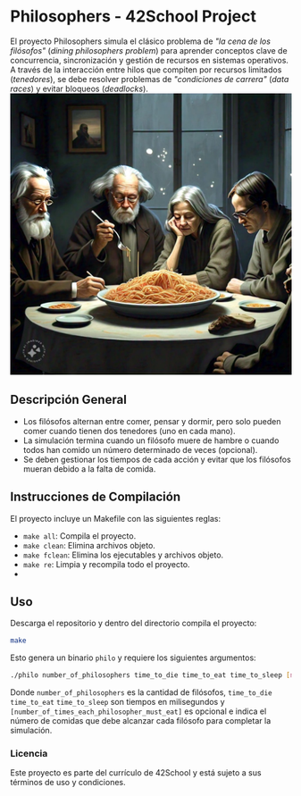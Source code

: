# Philosophers - 42School Project
El proyecto Philosophers simula el clásico problema de *"la cena de los filósofos"* (*dining philosophers problem*) para aprender conceptos clave de concurrencia, sincronización y gestión de recursos en sistemas operativos. A través de la interacción entre hilos que compiten por recursos limitados (*tenedores*), se debe resolver problemas de *"condiciones de carrera"* (*data races*) y evitar bloqueos (*deadlocks*).
![](philosophers.jpeg)
## Descripción General
- Los filósofos alternan entre comer, pensar y dormir, pero solo pueden comer cuando tienen dos tenedores (uno en cada mano).
- La simulación termina cuando un filósofo muere de hambre o cuando todos han comido un número determinado de veces (opcional).
- Se deben gestionar los tiempos de cada acción y evitar que los filósofos mueran debido a la falta de comida.

## Instrucciones de Compilación
El proyecto incluye un Makefile con las siguientes reglas:
- `make all`: Compila el proyecto.
- `make clean`: Elimina archivos objeto.
- `make fclean`: Elimina los ejecutables y archivos objeto.
- `make re`: Limpia y recompila todo el proyecto.
- 
## Uso
Descarga el repositorio y dentro del directorio compila el proyecto:
```bash
make
```
Esto genera un binario `philo` y requiere los siguientes argumentos:
```bash
./philo number_of_philosophers time_to_die time_to_eat time_to_sleep [number_of_times_each_philosopher_must_eat]
```
Donde `number_of_philosophers` es la cantidad de filósofos, `time_to_die` `time_to_eat` `time_to_sleep` son tiempos en milisegundos y `[number_of_times_each_philosopher_must_eat]` es opcional e indica el número de comidas que debe alcanzar cada filósofo para completar la simulación.

### Licencia
Este proyecto es parte del currículo de 42School y está sujeto a sus términos de uso y condiciones.
